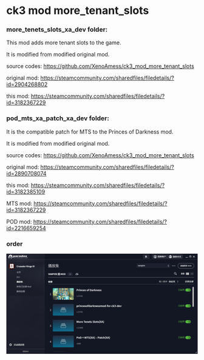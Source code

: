 # ck3 mod more_tenant_slots

### **more_tenets_slots_xa_dev** folder: 

This mod adds more tenant slots to the game.

It is modified from modified original mod.

source codes: https://github.com/XenoAmess/ck3_mod_more_tenant_slots

original mod: https://steamcommunity.com/sharedfiles/filedetails/?id=2904268802

this mod: https://steamcommunity.com/sharedfiles/filedetails/?id=3182367229

###  **pod_mts_xa_patch_xa_dev** folder:

It is the compatible patch for MTS to the Princes of Darkness mod. 

It is modified from modified original mod.

source codes: https://github.com/XenoAmess/ck3_mod_more_tenant_slots

original mod: https://steamcommunity.com/sharedfiles/filedetails/?id=2890708074

this mod: https://steamcommunity.com/sharedfiles/filedetails/?id=3182385109

MTS mod: https://steamcommunity.com/sharedfiles/filedetails/?id=3182367229

POD mod: https://steamcommunity.com/sharedfiles/filedetails/?id=2216659254

### order

![mods_order](mods_order.png)
